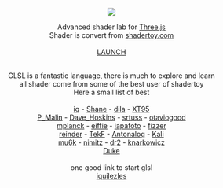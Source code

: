 <p align="center"><a href="http://lo-th.github.io/Shader.lab/"><img src="http://lo-th.github.io/Shader.lab/textures/logon.png"/></a></p>
<p align="center">Advanced shader lab for <a href="https://github.com/mrdoob/three.js/tree/dev">Three.js</a><br>
Shader is convert from <a href="https://www.shadertoy.com/">shadertoy.com</a><br><br>
<a href="http://lo-th.github.io/Shader.lab/">LAUNCH</a><br><br></p>


<p align="center">
    GLSL is a fantastic language, there is much to explore and learn<br>
    all shader come from some of the best user of shadertoy<br>
    Here a small list of best <br><br>
    <a href="https://www.shadertoy.com/user/iq">iq</a> - <a href="https://www.shadertoy.com/user/Shane">Shane</a> - <a href="https://www.shadertoy.com/user/dila">dila</a> - <a href="https://www.shadertoy.com/user/XT95">XT95</a><br>
    <a href="https://www.shadertoy.com/user/P_Malin">P_Malin</a> - <a href="https://www.shadertoy.com/user/Dave_Hoskins">Dave_Hoskins</a> - <a href="https://www.shadertoy.com/user/srtuss">srtuss</a> - <a href="https://www.shadertoy.com/user/otaviogood">otaviogood</a><br>
    <a href="https://www.shadertoy.com/user/mplanck">mplanck</a> - <a href="https://www.shadertoy.com/user/eiffie">eiffie</a> - <a href="https://www.shadertoy.com/user/iapafoto">iapafoto</a> - <a href="https://www.shadertoy.com/user/fizzer">fizzer</a><br>
    <a href="https://www.shadertoy.com/user/reinder">reinder</a> - <a href="https://www.shadertoy.com/user/TekF">TekF</a> - <a href="https://www.shadertoy.com/user/Antonalog">Antonalog</a> - <a href="https://www.shadertoy.com/user/Kali">Kali</a><br>
    <a href="https://www.shadertoy.com/user/mu6k">mu6k</a> - <a href="https://www.shadertoy.com/user/nimitz">nimitz</a> - <a href="https://www.shadertoy.com/user/dr2">dr2</a> - <a href="https://www.shadertoy.com/user/knarkowicz">knarkowicz</a><br><a href="https://www.shadertoy.com/user/Duke">Duke</a><br><br>
    one good link to start glsl<br>
    <a href="http://www.iquilezles.org/www/index.htm">iquilezles</a><br>
</p>
